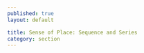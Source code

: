 ```yaml
---
published: true
layout: default

title: Sense of Place: Sequence and Series
category: section
---
```

